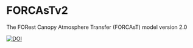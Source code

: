# FORCAsTv2
The FORest Canopy Atmosphere Transfer (FORCAsT) model version 2.0

[![DOI](https://zenodo.org/badge/DOI/10.5281/zenodo.4776661.svg)](https://doi.org/10.5281/zenodo.4776661)
